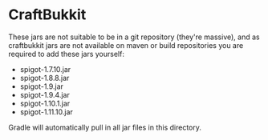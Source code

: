 # CraftBukkit
These jars are not suitable to be in a git repository (they're massive), and as craftbukkit jars are not available on maven or build repositories you are required to add these jars yourself:
* spigot-1.7.10.jar
* spigot-1.8.8.jar
* spigot-1.9.jar
* spigot-1.9.4.jar
* spigot-1.10.1.jar
* spigot-1.11.10.jar

Gradle will automatically pull in all jar files in this directory.